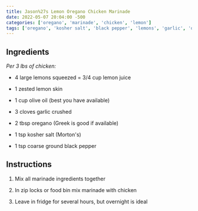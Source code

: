 ```yaml
---
title: Jason%27s Lemon Oregano Chicken Marinade
date: 2022-05-07 20:04:00 -500
categories: ['oregano', 'marinade', 'chicken', 'lemon']
tags: ['oregano', 'kosher salt', 'black pepper', 'lemons', 'garlic', 'olive oil']
---
```


## Ingredients

*Per 3 lbs of chicken:*

-   4 large lemons squeezed = 3/4 cup lemon juice
-   1 zested lemon skin
-   1 cup olive oil (best you have available)
-   3 cloves garlic crushed
-   2 tbsp oregano (Greek is good if available)
-   1 tsp kosher salt (Morton\'s)
-   1 tsp coarse ground black pepper

## Instructions

1.  Mix all marinade ingredients together
2.  In zip locks or food bin mix marinade with chicken
3.  Leave in fridge for several hours, but overnight is ideal
